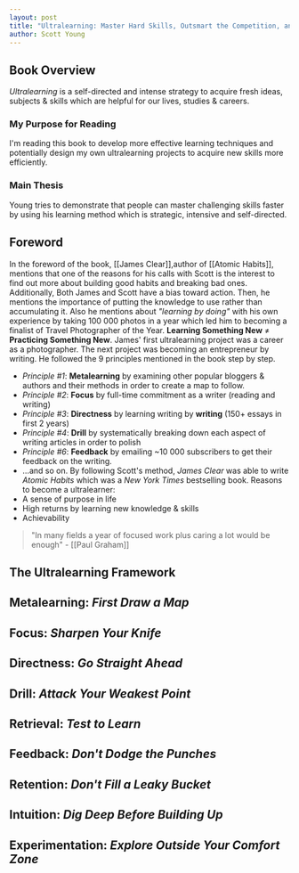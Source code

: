 ```yaml
---
layout: post
title: "Ultralearning: Master Hard Skills, Outsmart the Competition, and Accelerate Your Career"
author: Scott Young
---
```


## Book Overview 
*Ultralearning* is a self-directed and intense strategy to acquire fresh ideas, subjects & skills which are helpful for our lives, studies & careers.

### My Purpose for Reading 
I'm reading this book to develop more effective learning techniques and potentially design my own ultralearning projects to acquire new skills more efficiently. 

### Main Thesis 
Young tries to demonstrate that people can master challenging skills faster by using his learning method which is strategic, intensive and self-directed.

## Foreword
In the foreword of the book, [[James Clear]],author of [[Atomic Habits]], mentions that one of the reasons for his calls with Scott is the interest to find out more about building good habits and breaking bad ones. Additionally, Both James and Scott have a bias toward action. Then, he mentions the importance of putting the knowledge to use rather than accumulating it. Also he mentions about _"learning by doing"_ with his own experience by taking 100 000 photos in a year which led him to becoming a finalist of Travel Photographer of the Year. 
__Learning Something New__ $\neq$ __Practicing Something New__. 
James' first ultralearning project was a career as a photographer. The next project was becoming an entrepreneur by writing. He followed the 9 principles mentioned in the book step by step.
- *Principle #1*: **Metalearning** by examining other popular bloggers & authors and their methods in order to create a map to follow.
- *Principle #2*: **Focus** by full-time commitment as a writer (reading and writing)
- *Principle #3*: **Directness** by learning writing by __writing__ (150+ essays in first 2 years)
- *Principle #4*: **Drill** by systematically breaking down each aspect of writing articles in order to polish
- *Principle #6*: **Feedback** by emailing ~10 000 subscribers to get their feedback on the writing.
- ...and so on.
By following Scott's method, _James Clear_ was able to write _Atomic Habits_ which was a _New York Times_ bestselling book.
Reasons to become a ultralearner:
- A sense of purpose in life
- High returns by learning new knowledge & skills
- Achievability
> "In many fields a year of focused work plus caring a lot would be enough" - [[Paul Graham]]

## The Ultralearning Framework

## Metalearning: *First Draw a Map*

## Focus: *Sharpen Your Knife*

## Directness: *Go Straight Ahead*

## Drill: *Attack Your Weakest Point*

## Retrieval: *Test to Learn*

## Feedback: *Don't Dodge the Punches*

## Retention: *Don't Fill a Leaky Bucket*

## Intuition: *Dig Deep Before Building Up*

## Experimentation: *Explore Outside Your Comfort Zone*
